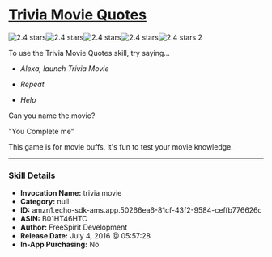# [Trivia Movie Quotes](http://alexa.amazon.com/#skills/amzn1.echo-sdk-ams.app.50266ea6-81cf-43f2-9584-ceffb776626c)
![2.4 stars](../../images/ic_star_black_18dp_1x.png)![2.4 stars](../../images/ic_star_black_18dp_1x.png)![2.4 stars](../../images/ic_star_half_black_18dp_1x.png)![2.4 stars](../../images/ic_star_border_black_18dp_1x.png)![2.4 stars](../../images/ic_star_border_black_18dp_1x.png) 2

To use the Trivia Movie Quotes skill, try saying...

* *Alexa, launch Trivia Movie*

* *Repeat*

* *Help*

Can you name the movie?

"You Complete me"

This game is for movie buffs, it's fun to test your movie knowledge.

***

### Skill Details

* **Invocation Name:** trivia movie
* **Category:** null
* **ID:** amzn1.echo-sdk-ams.app.50266ea6-81cf-43f2-9584-ceffb776626c
* **ASIN:** B01HT46HTC
* **Author:** FreeSpirit Development
* **Release Date:** July 4, 2016 @ 05:57:28
* **In-App Purchasing:** No

